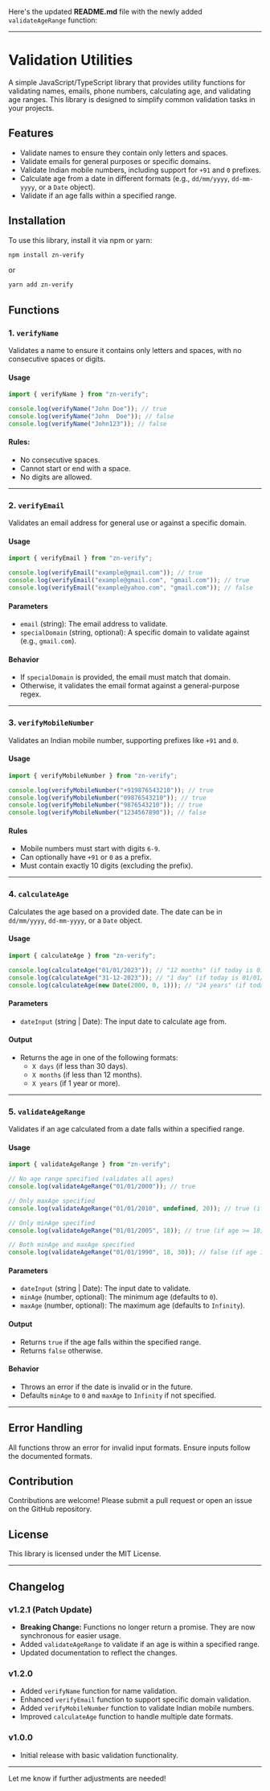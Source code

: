 Here's the updated **README.md** file with the newly added `validateAgeRange` function:

---

# Validation Utilities

A simple JavaScript/TypeScript library that provides utility functions for validating names, emails, phone numbers, calculating age, and validating age ranges. This library is designed to simplify common validation tasks in your projects.

## Features

- Validate names to ensure they contain only letters and spaces.
- Validate emails for general purposes or specific domains.
- Validate Indian mobile numbers, including support for `+91` and `0` prefixes.
- Calculate age from a date in different formats (e.g., `dd/mm/yyyy`, `dd-mm-yyyy`, or a `Date` object).
- Validate if an age falls within a specified range.

## Installation

To use this library, install it via npm or yarn:

```bash
npm install zn-verify
```

or

```bash
yarn add zn-verify
```

## Functions

### 1. `verifyName`

Validates a name to ensure it contains only letters and spaces, with no consecutive spaces or digits.

#### Usage

```javascript
import { verifyName } from "zn-verify";

console.log(verifyName("John Doe")); // true
console.log(verifyName("John  Doe")); // false
console.log(verifyName("John123")); // false
```

#### Rules:

- No consecutive spaces.
- Cannot start or end with a space.
- No digits are allowed.

---

### 2. `verifyEmail`

Validates an email address for general use or against a specific domain.

#### Usage

```javascript
import { verifyEmail } from "zn-verify";

console.log(verifyEmail("example@gmail.com")); // true
console.log(verifyEmail("example@gmail.com", "gmail.com")); // true
console.log(verifyEmail("example@yahoo.com", "gmail.com")); // false
```

#### Parameters

- `email` (string): The email address to validate.
- `specialDomain` (string, optional): A specific domain to validate against (e.g., `gmail.com`).

#### Behavior

- If `specialDomain` is provided, the email must match that domain.
- Otherwise, it validates the email format against a general-purpose regex.

---

### 3. `verifyMobileNumber`

Validates an Indian mobile number, supporting prefixes like `+91` and `0`.

#### Usage

```javascript
import { verifyMobileNumber } from "zn-verify";

console.log(verifyMobileNumber("+919876543210")); // true
console.log(verifyMobileNumber("09876543210")); // true
console.log(verifyMobileNumber("9876543210")); // true
console.log(verifyMobileNumber("1234567890")); // false
```

#### Rules

- Mobile numbers must start with digits `6-9`.
- Can optionally have `+91` or `0` as a prefix.
- Must contain exactly 10 digits (excluding the prefix).

---

### 4. `calculateAge`

Calculates the age based on a provided date. The date can be in `dd/mm/yyyy`, `dd-mm-yyyy`, or a `Date` object.

#### Usage

```javascript
import { calculateAge } from "zn-verify";

console.log(calculateAge("01/01/2023")); // "12 months" (if today is 01/01/2024)
console.log(calculateAge("31-12-2023")); // "1 day" (if today is 01/01/2024)
console.log(calculateAge(new Date(2000, 0, 1))); // "24 years" (if today is 01/01/2024)
```

#### Parameters

- `dateInput` (string | Date): The input date to calculate age from.

#### Output

- Returns the age in one of the following formats:
  - `X days` (if less than 30 days).
  - `X months` (if less than 12 months).
  - `X years` (if 1 year or more).

---

### 5. `validateAgeRange`

Validates if an age calculated from a date falls within a specified range.

#### Usage

```javascript
import { validateAgeRange } from "zn-verify";

// No age range specified (validates all ages)
console.log(validateAgeRange("01/01/2000")); // true

// Only maxAge specified
console.log(validateAgeRange("01/01/2010", undefined, 20)); // true (if age <= 20)

// Only minAge specified
console.log(validateAgeRange("01/01/2005", 18)); // true (if age >= 18)

// Both minAge and maxAge specified
console.log(validateAgeRange("01/01/1990", 18, 30)); // false (if age is outside 18-30)
```

#### Parameters

- `dateInput` (string | Date): The input date to validate.
- `minAge` (number, optional): The minimum age (defaults to `0`).
- `maxAge` (number, optional): The maximum age (defaults to `Infinity`).

#### Output

- Returns `true` if the age falls within the specified range.
- Returns `false` otherwise.

#### Behavior

- Throws an error if the date is invalid or in the future.
- Defaults `minAge` to `0` and `maxAge` to `Infinity` if not specified.

---

## Error Handling

All functions throw an error for invalid input formats. Ensure inputs follow the documented formats.

## Contribution

Contributions are welcome! Please submit a pull request or open an issue on the GitHub repository.

## License

This library is licensed under the MIT License.

---

## Changelog

### v1.2.1 (Patch Update)

- **Breaking Change:** Functions no longer return a promise. They are now synchronous for easier usage.
- Added `validateAgeRange` to validate if an age is within a specified range.
- Updated documentation to reflect the changes.

### v1.2.0

- Added `verifyName` function for name validation.
- Enhanced `verifyEmail` function to support specific domain validation.
- Added `verifyMobileNumber` function to validate Indian mobile numbers.
- Improved `calculateAge` function to handle multiple date formats.

### v1.0.0

- Initial release with basic validation functionality.

---

Let me know if further adjustments are needed!
